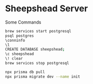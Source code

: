# Sheepshead Server

Some Commands

```bash
brew services start postgresql
psql postgres
\conninfo
\l
CREATE DATABASE sheepshead;
\c sheepshead
\! clear
brew services stop postgresql

npx prisma db pull
npx prisma migrate dev --name init

```
